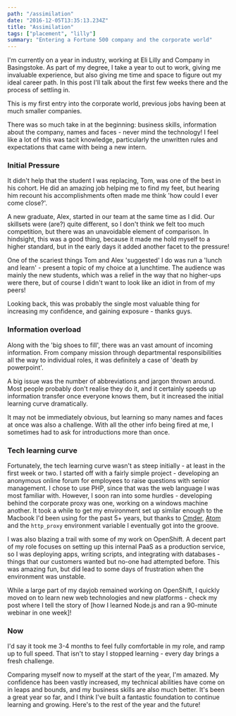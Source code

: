 ```yaml
---
path: "/assimilation"
date: "2016-12-05T13:35:13.234Z"
title: "Assimilation"
tags: ["placement", "lilly"]
summary: "Entering a Fortune 500 company and the corporate world"
---
```


I'm currently on a year in industry, working at Eli Lilly and Company in Basingstoke. As part of my degree, I take a year to out to work, giving me invaluable experience, but also giving me time and space to figure out my ideal career path. In this post I'll talk about the first few weeks there and the process of settling in.

This is my first entry into the corporate world, previous jobs having been at much smaller companies.

There was so much take in at the beginning: business skills, information about the company, names and faces - never mind the technology! I feel like a lot of this was tacit knowledge, particularly the unwritten rules and expectations that came with being a new intern.



### Initial Pressure

It didn't help that the student I was replacing, Tom, was one of the best in his cohort. He did an amazing job helping me to find my feet, but hearing him recount his accomplishments often made me think 'how could I ever come close?'.

A new graduate, Alex, started in our team at the same time as I did. Our skillsets were (are?) quite different, so I don't think we felt too much competition, but there was an unavoidable element of comparison. In hindsight, this was a good thing, because it made me hold myself to a higher standard, but in the early days it added another facet to the pressure!

One of the scariest things Tom and Alex 'suggested' I do was run a 'lunch and learn' - present a topic of my choice at a lunchtime. The audience was mainly the new students, which was a relief in the way that no higher-ups were there, but of course I didn't want to look like an idiot in from of my peers!

Looking back, this was probably the single most valuable thing for increasing my confidence, and gaining exposure - thanks guys.



### Information overload

Along with the 'big shoes to fill', there was an vast amount of incoming information. From company mission through departmental responsibilities all the way to individual roles, it was definitely a case of 'death by powerpoint'.

A big issue was the number of abbreviations and jargon thrown around. Most people probably don't realise they do it, and it certainly speeds up information transfer once everyone knows them, but it increased the initial learning curve dramatically.

It may not be immediately obvious, but learning so many names and faces at once was also a challenge. With all the other info being fired at me, I sometimes had to ask for introductions more than once.



### Tech learning curve

Fortunately, the tech learning curve wasn't as steep initially - at least in the first week or two. I started off with a fairly simple project - developing an anonymous online forum for employees to raise questions with senior management. I chose to use PHP, since that was the web language I was most familiar with. However, I soon ran into some hurdles - developing behind the corporate proxy was one, working on a windows machine another. It took a while to get my environment set up similar enough to the Macbook I'd been using for the past 5+ years, but thanks to [Cmder](http://cmder.net/), [Atom](https://atom.io/) and the `http_proxy` environment variable I eventually got into the groove.

I was also blazing a trail with some of my work on OpenShift. A decent part of my role focuses on setting up this internal PaaS as a production service, so I was deploying apps, writing scripts, and integrating with databases - things that our customers wanted but no-one had attempted before. This was amazing fun, but did lead to some days of frustration when the environment was unstable.

While a large part of my dayjob remained working on OpenShift, I quickly moved on to learn new web technologies and new platforms - check my post where I tell the story of [how I learned Node.js and ran a 90-minute webinar in one week]!



### Now

I'd say it took me 3-4 months to feel fully comfortable in my role, and ramp up to full speed. That isn't to stay I stopped learning - every day brings a fresh challenge.

Comparing myself now to myself at the start of the year, I'm amazed. My confidence has been vastly increased, my technical abilities have come on in leaps and bounds, and my business skills are also much better. It's been a great year so far, and I think I've built a fantastic foundation to continue learning and growing. Here's to the rest of the year and the future!
